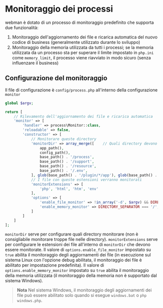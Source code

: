 # Monitoraggio dei processi
webman è dotato di un processo di monitoraggio predefinito che supporta due funzionalità:

1. Monitoraggio dell'aggiornamento dei file e ricarica automatica del nuovo codice di business (generalmente utilizzato durante lo sviluppo)
2. Monitoraggio della memoria utilizzata da tutti i processi; se la memoria utilizzata da un processo sta per superare il limite impostato in `php.ini` come `memory_limit`, il processo viene riavviato in modo sicuro (senza influenzare il business)

## Configurazione del monitoraggio
Il file di configurazione è `config/process.php` all'interno della configurazione `monitor`
```php
global $argv;

return [
    // Rilevamento dell'aggiornamento dei file e ricarica automatica
    'monitor' => [
        'handler' => process\Monitor::class,
        'reloadable' => false,
        'constructor' => [
            // Monitorare queste directory
            'monitorDir' => array_merge([    // Quali directory devono essere monitorate
                app_path(),
                config_path(),
                base_path() . '/process',
                base_path() . '/support',
                base_path() . '/resource',
                base_path() . '/.env',
            ], glob(base_path() . '/plugin/*/app'), glob(base_path() . '/plugin/*/config'), glob(base_path() . '/plugin/*/api')),
            // I file con queste estensioni verranno monitorati
            'monitorExtensions' => [
                'php', 'html', 'htm', 'env'
            ],
            'options' => [
                'enable_file_monitor' => !in_array('-d', $argv) && DIRECTORY_SEPARATOR === '/', // Abilita il monitoraggio dei file
                'enable_memory_monitor' => DIRECTORY_SEPARATOR === '/',                      // Abilita il monitoraggio della memoria
            ]
        ]
    ]
];
```

`monitorDir` serve per configurare quali directory monitorare (non è consigliabile monitorare troppe file nelle directory).
`monitorExtensions` serve per configurare le estensioni dei file all'interno di `monitorDir` che devono essere monitorate.
Il valore di `options.enable_file_monitor` impostato su `true` abilita il monitoraggio degli aggiornamenti dei file (in esecuzione sul sistema Linux con l'opzione debug abilitata, il monitoraggio dei file è abilitato per impostazione predefinita).
Il valore di `options.enable_memory_monitor` impostato su `true` abilita il monitoraggio della memoria utilizzata (il monitoraggio della memoria non è supportato dal sistema Windows).

> **Nota**
> Nel sistema Windows, il monitoraggio degli aggiornamenti dei file può essere abilitato solo quando si esegue `windows.bat` o `php windows.php`.
